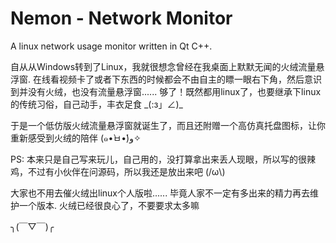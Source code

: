 # Nemon - Network Monitor
A linux network usage monitor written in Qt C++.

自从从Windows转到了Linux，我就很想念曾经在我桌面上默默无闻的火绒流量悬浮窗. 在线看视频卡了或者下东西的时候都会不由自主的瞟一眼右下角，然后意识到并没有火绒，也没有流量悬浮窗...... 够了！既然都用linux了，也要继承下linux的传统习俗，自己动手，丰衣足食 \_(:з」∠)\_

于是一个低仿版火绒流量悬浮窗就诞生了，而且还附赠一个高仿真托盘图标，让你重新感受到火绒的陪伴 (๑•̀ㅂ•́)و✧




PS: 本来只是自己写来玩儿，自己用的，没打算拿出来丢人现眼，所以写的很辣鸡，不过有小伙伴在问源码，所以我还是放出来吧 (/ω\\) 

大家也不用去催火绒出linux个人版啦...... 毕竟人家不一定有多出来的精力再去维护一个版本. 火绒已经很良心了，不要要求太多嘛

╮(￣▽￣)╭
